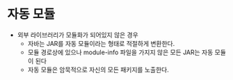 # 자동 모듈 
- 외부 라이브러리가 모듈화가 되어있지 않은 경우
  - 자바는 JAR를 자동 모듈이라는 형태로 적절하게 변환한다.
  - 모듈 경로상에 있으나 module-info 파일을 가지지 않은 모든 JAR는 자동 모듈이 된다 
  - 자동 모듈은 암묵적으로 자신의 모든 패키지를 노출한다. 